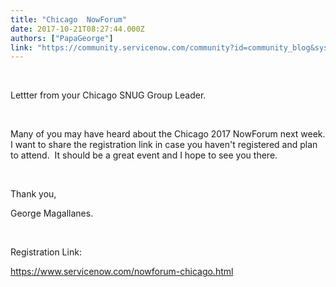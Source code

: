 ```yaml
---
title: "Chicago  NowForum"
date: 2017-10-21T08:27:44.000Z
authors: ["PapaGeorge"]
link: "https://community.servicenow.com/community?id=community_blog&sys_id=db0d6ea5dbd0dbc01dcaf3231f961904"
---
```

<div class=""><p class=""><br/></p><p class="">Lettter from your Chicago SNUG Group Leader.   </p><p class=""><br/></p><p class="">Many of you may have heard about the Chicago 2017 NowForum next week. I want to share the registration link in case you haven't registered and plan to attend.   It should be a great event and I hope to see you there.     </p><p class=""><br/></p><p class="">Thank you,  </p><p class="">George Magallanes.  </p><p class=""><br/></p><p class="">Registration Link:  </p><p class=""><a title="ww.servicenow.com/nowforum-chicago.html" href="https://www.servicenow.com/nowforum-chicago.html">https://www.servicenow.com/nowforum-chicago.html</a><br/></p><p class=""><br/></p><p class=""><br/></p></div>